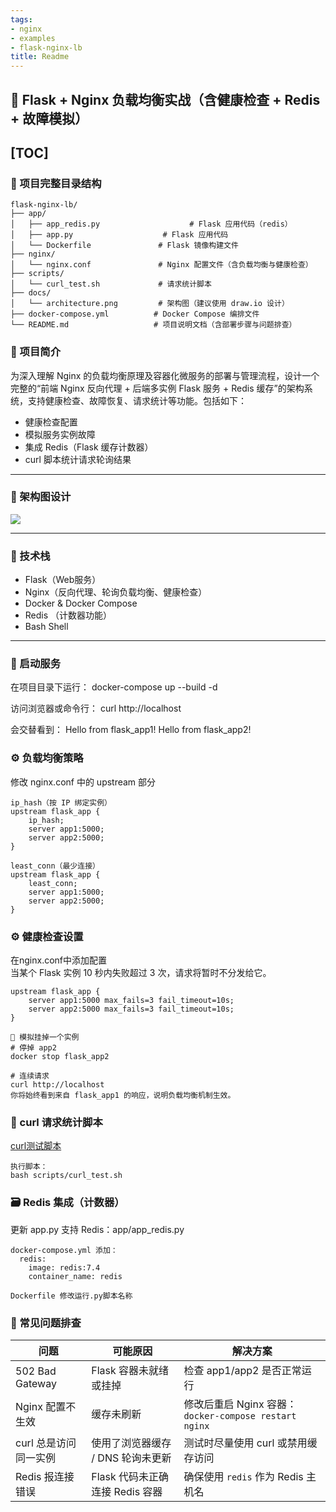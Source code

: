 ```yaml
---
tags:
- nginx
- examples
- flask-nginx-lb
title: Readme
---
```


## 🚀 Flask + Nginx 负载均衡实战（含健康检查 + Redis + 故障模拟） 

[TOC]
---
###  📁 项目完整目录结构
```plaintext
flask-nginx-lb/
├── app/
│   ├── app_redis.py                    # Flask 应用代码（redis）
│   ├── app.py                    # Flask 应用代码
│   └── Dockerfile               # Flask 镜像构建文件
├── nginx/
│   └── nginx.conf               # Nginx 配置文件（含负载均衡与健康检查）
├── scripts/
│   └── curl_test.sh             # 请求统计脚本
├── docs/
│   └── architecture.png         # 架构图（建议使用 draw.io 设计）
├── docker-compose.yml          # Docker Compose 编排文件
└── README.md                   # 项目说明文档（含部署步骤与问题排查）
```
### 📌 项目简介
为深入理解 Nginx 的负载均衡原理及容器化微服务的部署与管理流程，设计一个完整的“前端 Nginx 反向代理 + 后端多实例 Flask 服务 + Redis 缓存”的架构系统，支持健康检查、故障恢复、请求统计等功能。包括如下：
- 健康检查配置
- 模拟服务实例故障
- 集成 Redis（Flask 缓存计数器）
- curl 脚本统计请求轮询结果

---
### 🧭 架构图设计
![](docs/architecture.drawio.png) 

---
### 🧱 技术栈
- Flask（Web服务）
- Nginx（反向代理、轮询负载均衡、健康检查）
- Docker & Docker Compose
- Redis （计数器功能）
- Bash Shell

---

### 📌 启动服务
在项目目录下运行：
docker-compose up --build -d

访问浏览器或命令行：
curl http://localhost

会交替看到：
Hello from flask_app1!
Hello from flask_app2!

### ⚙️ 负载均衡策略
修改 nginx.conf 中的 upstream 部分
```
ip_hash（按 IP 绑定实例）
upstream flask_app {
    ip_hash;
    server app1:5000;
    server app2:5000;
}

least_conn（最少连接）
upstream flask_app {
    least_conn;
    server app1:5000;
    server app2:5000;
}
```

### ⚙️ 健康检查设置
在nginx.conf中添加配置  
当某个 Flask 实例 10 秒内失败超过 3 次，请求将暂时不分发给它。
```
upstream flask_app {
    server app1:5000 max_fails=3 fail_timeout=10s;
    server app2:5000 max_fails=3 fail_timeout=10s;
}

🧪 模拟挂掉一个实例
# 停掉 app2
docker stop flask_app2

# 连续请求
curl http://localhost
你将始终看到来自 flask_app1 的响应，说明负载均衡机制生效。
```
### 🔁 curl 请求统计脚本
[curl测试脚本](scripts/curl_test.sh)  

```
执行脚本：
bash scripts/curl_test.sh
```

### 🗃️ Redis 集成（计数器）
更新 app.py 支持 Redis：app/app_redis.py
```
docker-compose.yml 添加：
  redis:
    image: redis:7.4
    container_name: redis

Dockerfile 修改运行.py脚本名称
```

### 🧯 常见问题排查

| 问题                  | 可能原因                          | 解决方案                                              |
| --------------------- | --------------------------------- | ----------------------------------------------------- |
| 502 Bad Gateway       | Flask 容器未就绪或挂掉            | 检查 app1/app2 是否正常运行                           |
| Nginx 配置不生效      | 缓存未刷新                        | 修改后重启 Nginx 容器：`docker-compose restart nginx` |
| curl 总是访问同一实例 | 使用了浏览器缓存 / DNS 轮询未更新 | 测试时尽量使用 curl 或禁用缓存访问                    |
| Redis 报连接错误      | Flask 代码未正确连接 Redis 容器   | 确保使用 `redis` 作为 Redis 主机名                    |







